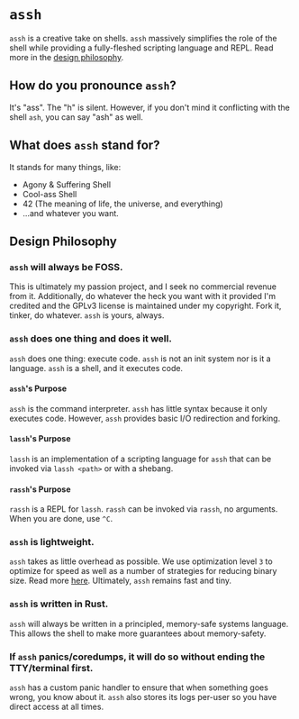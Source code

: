 # `assh`
`assh` is a creative take on shells. `assh` massively simplifies the role of the shell while providing a fully-fleshed scripting language and REPL. Read more in the [design philosophy](#design-philosophy).

## How do you pronounce `assh`?
It's "ass". The "h" is silent. However, if you don't mind it conflicting with the shell `ash`, you can say "ash" as well.

## What does `assh` stand for?
It stands for many things, like:
 - Agony & Suffering Shell
 - Cool-ass Shell
 - 42 (The meaning of life, the universe, and everything)
 - …and whatever you want.

## Design Philosophy

### `assh` will always be FOSS.
This is ultimately my passion project, and I seek no commercial revenue from it. Additionally, do whatever the heck you want with it provided I'm credited and the GPLv3 license is maintained under my copyright. Fork it, tinker, do whatever. `assh` is yours, always.

### `assh` does one thing and does it well.
`assh` does one thing: execute code. `assh` is not an init system nor is it a language. `assh` is a shell, and it executes code.

#### `assh`'s Purpose
`assh` is the command interpreter. `assh` has little syntax because it only executes code. However, `assh` provides basic I/O redirection and forking.

#### `lassh`'s Purpose
`lassh` is an implementation of a scripting language for `assh` that can be invoked via `lassh <path>` or with a shebang.

#### `rassh`'s Purpose
`rassh` is a REPL for `lassh`. `rassh` can be invoked via `rassh`, no arguments. When you are done, use `^C`.

### `assh` is lightweight.
`assh` takes as little overhead as possible. We use optimization level `3` to optimize for speed as well as a number of strategies for reducing binary size. Read more [here](https://github.com/johnthagen/min-sized-rust). Ultimately, `assh` remains fast and tiny.

### `assh` is written in Rust.
`assh` will always be written in a principled, memory-safe systems language. This allows the shell to make more guarantees about memory-safety.

### If `assh` panics/coredumps, it will do so without ending the TTY/terminal first.
`assh` has a custom panic handler to ensure that when something goes wrong, you know about it. `assh` also stores its logs per-user so you have direct access at all times.
